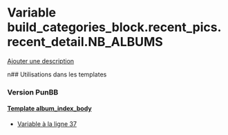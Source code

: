 # Variable build_categories_block.recent_pics.recent_detail.NB_ALBUMS
[Ajouter une description](https://fa-tvars.appspot.com/build_categories_block.recent_pics.recent_detail.NB_ALBUMS)

n## Utilisations dans les templates

### Version PunBB

#### [Template album_index_body](punbb/album_index_body.md)
* [Variable à la ligne 37](../punbb/album_index_body.tpl#L37)